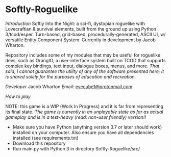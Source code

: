 # Softly-Roguelike

*Introduction*
Softly Into the Night: a sci-fi, dystopian roguelike with Lovecraftian & survival elements, built from the ground up using Python 3/tcod/esper. Turn-based, grid-based, procedurally-generated, ASCII UI, w/ versatile Entity Component System. Currently in development by Jacob Wharton. 

Repository includes some of my modules that may be useful for roguelike devs, such as OrangIO, a user-interface system built on TCOD that supports complex key bindings, text input, dialogue boxes, menus, and more. *That said, I cannot guarantee the utility of any of the software presented here; it is shared solely for the purposes of education and recreation.*

*Developer*
Jacob Wharton
Email: eyecube1@protonmail.com

*How to play*

NOTE: this game is a WIP (Work In Progress) and it is far from representing its final state. *The game is currently in an unplayable state as far as actual gameplay and is in a test-heavy (read: non-user friendly) version!!*

* Make sure you have Python (anything version 3.7 or later should work) installed on your computer. Also ensure you have all dependencies installed (see requirements.txt)
* Download this repository
* Run main.py with Python 3 in directory Softly-Roguelike/src/
